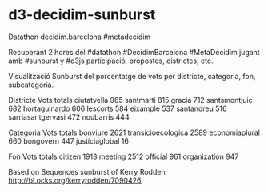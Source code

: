 # d3-decidim-sunburst
Datathon decidim.barcelona #metadecidim

Recuperant 2 hores del #datathon #DecidimBarcelona #MetaDecidim jugant amb #sunburst y #d3js participació, propostes, districtes, etc.

Visualització Sunburst del porcentatge de vots per districte, categoria, fon, subcategoria.

Districte Vots totals
ciutatvella	965
santmarti	815
gracia	712
santsmontjuic	682
hortaguinardo	606
lescorts	584
eixample	537
santandreu	516
sarriasantgervasi	472
noubarris	444

Categoria Vots totals
bonviure	2621
transicioecologica	2589
economiaplural	660
bongovern	447
justíciaglobal	16

Fon Vots totals
citizen	1913
meeting	2512
official	961
organization	947


Based on Sequences sunburst of Kerry Rodden
http://bl.ocks.org/kerryrodden/7090426
